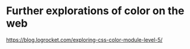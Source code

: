 # Further explorations of color on the web

<https://blog.logrocket.com/exploring-css-color-module-level-5/>
